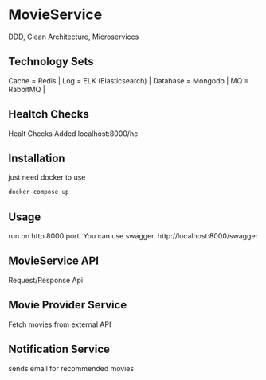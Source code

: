# MovieService
DDD, Clean Architecture, Microservices

## Technology Sets
Cache = Redis |
Log = ELK (Elasticsearch) |
Database = Mongodb | 
MQ = RabbitMQ | 

## Healtch Checks
Healt Checks Added  localhost:8000/hc

## Installation

just need docker to use

```bash
docker-compose up
```

## Usage

run on http 8000 port. You can use swagger. http://localhost:8000/swagger





## MovieService API

Request/Response Api

## Movie Provider Service

Fetch movies from external API

## Notification Service

sends email for recommended movies
